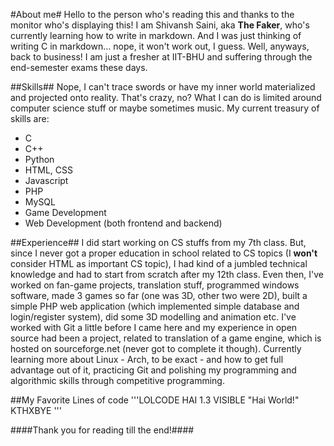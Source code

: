 #About me#
Hello to the person who's reading this and thanks to the monitor who's displaying this! I am Shivansh Saini, aka **The Faker**, who's currently learning how to write in markdown. And I was just thinking of writing C in markdown... nope, it won't work out, I guess.
Well, anyways, back to business! I am just a fresher at IIT-BHU and suffering through the end-semester exams these days.

##Skills##
Nope, I can't trace swords or have my inner world materialized and projected onto reality. That's crazy, no? What I can do is limited around computer science stuff or maybe sometimes music.
My current treasury of skills are:
- C
- C++
- Python
- HTML, CSS
- Javascript
- PHP
- MySQL
- Game Development
- Web Development (both frontend and backend)

##Experience##
I did start working on CS stuffs from my 7th class. But, since I never got a proper education in school related to CS topics (I **won't** consider HTML as important CS topic), I had kind of a jumbled technical knowledge and had to start from scratch after my 12th class. Even then, I've worked on fan-game projects, translation stuff, programmed windows software, made 3 games so far (one was 3D, other two were 2D), built a simple PHP web application (which implemented simple database and login/register system), did some 3D modelling and animation etc.
I've worked with Git a little before I came here and my experience in open source had been a project, related to translation of a game engine, which is hosted on sourceforge.net (never got to complete it though). Currently learning more about Linux - Arch, to be exact - and how to get full advantage out of it, practicing Git and polishing my programming and algorithmic skills through competitive programming.

##My Favorite Lines of code
'''LOLCODE
HAI 1.3
VISIBLE "Hai World!"
KTHXBYE
'''

####Thank you for reading till the end!####